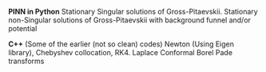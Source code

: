 **PINN in Python**
Stationary Singular solutions of Gross-Pitaevskii.
Stationary non-Singular solutions of Gross-Pitaevskii with background funnel and/or potential

**C++**
(Some of the earlier (not so clean) codes)
Newton (Using Eigen library), Chebyshev collocation, RK4.
Laplace Conformal Borel Pade transforms
